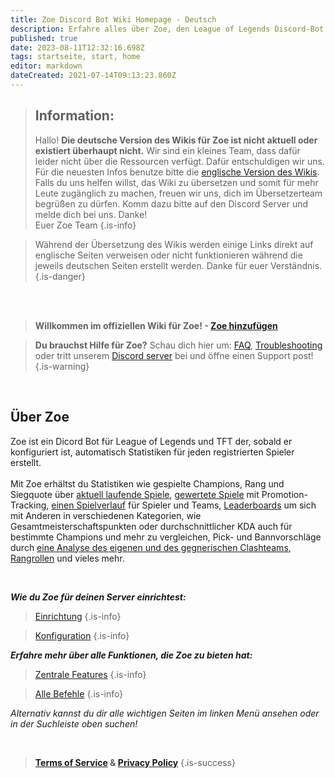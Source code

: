 ```yaml
---
title: Zoe Discord Bot Wiki Homepage - Deutsch
description: Erfahre alles über Zoe, den League of Legends Discord-Bot.
published: true
date: 2023-08-11T12:32:16.698Z
tags: startseite, start, home
editor: markdown
dateCreated: 2021-07-14T09:13:23.860Z
---
```


> ## Information:
>Hallo!
**Die deutsche Version des Wikis für Zoe ist nicht aktuell oder existiert überhaupt nicht.** Wir sind ein kleines Team, dass dafür leider nicht über die Ressourcen verfügt. Dafür entschuldigen wir uns. Für die neuesten Infos benutze bitte die [englische Version des Wikis](https://wiki.zoe-discord-bot.ch/en/home). <br>
>Falls du uns helfen willst, das Wiki zu übersetzen und somit für mehr Leute zugänglich zu machen, freuen wir uns, dich im Übersetzerteam begrüßen zu dürfen. Komm dazu bitte auf den Discord Server und melde dich bei uns. Danke! <br>
>Euer Zoe Team
>{.is-info}


>Während der Übersetzung des Wikis werden einige Links direkt auf englische Seiten verweisen oder nicht funktionieren während die jeweils deutschen Seiten erstellt werden. Danke für euer Verständnis.
>{.is-danger}

<br><br>

> **Willkommen im offiziellen Wiki für Zoe!  - [**Zoe hinzufügen**](https://zoe-discord-bot.ch/invite.html)** 

> **Du brauchst Hilfe für Zoe?**  Schau dich hier um: [FAQ](/en/faq), [Troubleshooting](/en/troubleshooting) oder tritt unserem [Discord server](https://discord.gg/4Rxrzsxb7d) bei und öffne einen Support post!
> {.is-warning}

<br>

## Über Zoe


Zoe ist ein Dicord Bot für League of Legends und TFT der, sobald er konfiguriert ist, automatisch Statistiken für jeden registrierten Spieler erstellt. <br> <br> Mit Zoe erhältst du Statistiken wie gespielte Champions, Rang und Siegquote über [aktuell laufende Spiele](/en/features/infoChannel), [gewertete Spiele](/en/features/rankChannel) mit Promotion-Tracking,  [einen Spielverlauf](/en/features/matchhistoryChannel) für Spieler und Teams, [Leaderboards](/en/features/leaderboards) um sich mit Anderen in verschiedenen Kategorien, wie Gesamtmeisterschaftspunkten oder durchschnittlicher KDA auch für bestimmte Champions und mehr zu vergleichen, Pick- und Bannvorschläge durch [eine Analyse des eigenen und des gegnerischen Clashteams](/en/features/clashChannel), [Rangrollen](/en/features/rankroles) und vieles mehr.

<br>

_**Wie du Zoe für deinen Server einrichtest:**_
> [Einrichtung](/de/setup)
 >{.is-info}
 
 >[Konfiguration](/en/Zoe-Configuration)
  >{.is-info}


_**Erfahre mehr über alle Funktionen, die Zoe zu bieten hat:**_
> [Zentrale Features](/en/features)
 >{.is-info}
 
 >[Alle Befehle](/en/commands)
  >{.is-info}
  
*Alternativ kannst du dir alle wichtigen Seiten im linken Menü ansehen oder in der Suchleiste oben suchen!*

<br>



>**[Terms of Service](https://zoe-discord-bot.ch/terms-of-service.html) & [Privacy Policy](https://zoe-discord-bot.ch/privacy-policy.html)**
>{.is-success}

